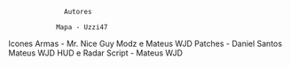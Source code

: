                   Autores
                
                Mapa - Uzzi47
  Icones Armas - Mr. Nice Guy Modz e Mateus WJD
      Patches - Daniel Santos  Mateus WJD
        HUD e Radar Script  - Mateus WJD
